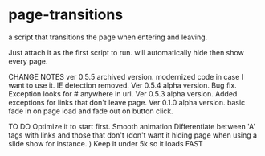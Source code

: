 page-transitions
================

a script that transitions the page when entering and leaving. 

Just attach it as the first script to run. will automatically hide then show every page. 


CHANGE NOTES
ver 0.5.5 archived version. modernized code in case I want to use it. IE detection removed. 
Ver 0.5.4 alpha version. Bug fix. Exception looks for # anywhere in url.
Ver 0.5.3 alpha version. Added exceptions for links that don't leave page.
Ver 0.1.0 alpha version. basic fade in on page load and fade out on button click.


TO DO
Optimize it to start first. 
Smooth animation
Differentiate between 'A' tags with links and those that don't (don't want it hiding page when using a slide show for instance. )
Keep it under 5k so it loads FAST
